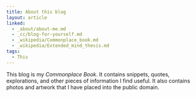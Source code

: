 ```yaml
---
title: About this blog
layout: article
linked:
  - _about/about-me.md
  - _cc/blog-for-yourself.md
  - _wikipedia/Commonplace_book.md
  - _wikipedia/Extended_mind_thesis.md
tags:
  - This
---
```


This blog is my *Commonplace Book*. It contains snippets, quotes, explorations, and other pieces of information I find useful. It also contains photos and artwork that I have placed into the public domain.